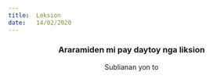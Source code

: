 ```yaml
---
title:  Leksion
date:   14/02/2020
---
```


### <center>Araramiden mi pay daytoy nga liksion</center>
<center>Sublianan yon to</center>